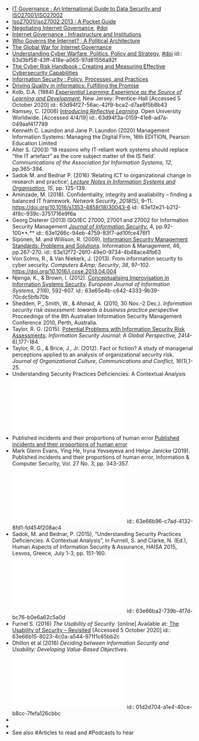 - [IT Governance : An International Guide to Data Security and ISO27001/ISO27002](https://ebookcentral.proquest.com/lib/portsmouth-ebooks/detail.action?docID=2193606)
- [Iso27001/iso27002:2013 : A Pocket Guide](https://ebookcentral.proquest.com/lib/portsmouth-ebooks/detail.action?docID=1463579)
- [Negotiating Internet Governance](https://academic.oup.com/book/35243), [#doi](https://doi.org/10.1093/oso/9780198833079.001.0001)
- [Internet Governance : Infrastructure and Institutions](https://ebookcentral.proquest.com/lib/portsmouth-ebooks/detail.action?docID=430398)
- [Who Governs the Internet? : A Political Architecture](https://ebookcentral.proquest.com/lib/portsmouth-ebooks/detail.action?docID=4337966)
- [The Global War for Internet Governance](https://ebookcentral.proquest.com/lib/portsmouth-ebooks/detail.action?docID=3421344)
- [Understanding Cyber Warfare, Politics, Policy and Strategy](https://www.taylorfrancis.com/books/mono/10.4324/9781315636504/understanding-cyber-warfare-brian-mazanec-christopher-whyte), [#doi](https://doi.org/10.4324/9781315636504)
  id:: 63d3bf58-43ff-418e-a065-97d81556a92f
- [The Cyber Risk Handbook : Creating and Measuring Effective Cybersecurity Capabilities](https://ebookcentral.proquest.com/lib/portsmouth-ebooks/detail.action?docID=4837509)
- [Information Security : Policy, Processes, and Practices](https://ebookcentral.proquest.com/lib/portsmouth-ebooks/detail.action?docID=435197)
- [Driving Quality in informatics: Fulfilling the Promise](https://ebookcentral.proquest.com/lib/portsmouth-ebooks/detail.action?docID=2033823)
- Kolb, D.A. (1984) *[Experiential Learning: Experience as the Source of Learning and Development](https://www.researchgate.net/publication/235701029_Experiential_Learning_Experience_As_The_Source_Of_Learning_And_Development)*, New Jersey: Prentice-Hall [Accessed 5 October 2020]
  id:: 63d94f27-56ac-42f9-bca2-d7ae8f5b8b43
- Ramsey, C. (2006) *[Introducing Reflective Learning](http://www.open.edu/openlearncreate/pluginfile.php/159274/mod_resource/content/3/Introducing%20Reflective%20learning%20Ramsey%2C%202006.pdf)*. Open University Worldwide. [Accessed 4/4/19]
  id:: 63d94f3a-0159-41e8-ad7a-049aaf417789
- Kenneth C. Laundon and Jane P. Laundon (2020) Management Information Systems: Managing the Digital Firm, 16th EDITION, Pearson Education Limited
- Alter S. (2003) ‘18 reasons why IT-reliant work systems should replace “the IT artefact” as the core subject matter of the IS field’. *Communications of the Association for Information Systems, 12*, pp.365-394.
- Sadok M. and Bednar P. (2016) ‘Relating ICT to organizational change in research and practice’, [*Lecture Notes in Information Systems and Organisation*](https://www.scopus.com/sourceid/21100421887?origin=recordpage)*, 15*, pp. 125-139.
- Aminzade, M. (2018). Confidentiality, integrity and availability – finding a balanced IT framework. *Network Security*, *2018*(5), 9–11. https://doi.org/10.1016/s1353-4858(18)30043-6
  id:: 63e12e21-b212-4f8c-939c-3751716e9f6a
- Georg Disterer (2013) ISO/IEC 27000, 27001 and 27002 for Information Security Management [*Journal of Information Security*](http://dx.doi.org/10.4236/jis.2013.42011), 4, pp.92-100**.**
  id:: 63e1266c-94eb-4759-83f7-ad10fce476f1
- Siponen, M. and Willison, R. (2009), [Information Security Management Standards: Problems and Solutions](https://www.researchgate.net/publication/221998085_Information_security_management_standards_Problems_and_solutions). Information & Management, 46, pp.267-270.
  id:: 63e12f72-26f0-49e0-9734-4b48ace4fb63
- Von Solms, R., & Van Niekerk, J. (2013). From information security to cyber security. *Computers &Amp; Security*, *38*, 97–102. https://doi.org/10.1016/j.cose.2013.04.004
- Njenga, K., & Brown, I. (2012). [Conceptualising Improvisation in Information Systems Security](https://doi.org/10.1057/ejis.2012.3). *European Journal of Information Systems, 21*(6), 592-607.
  id:: 63e65e4b-c642-4333-9b39-70cdc5bfb70b
- Shedden, P., Smith, W., & Ahmad, A. (2010, 30 Nov.-2 Dec.). *Information security risk assessment: towards a business practice perspective* Proceedings of the 8th Australian Information Security Management Conference 2010, Perth, Australia.
- Taylor, R. G. (2015). [Potential Problems with Information Security Risk Assessments](https://doi.org/10.1080/19393555.2015.1092620). *Information Security Journal: A Global Perspective, 24*(4-6),177-184.
- Taylor, R. G., & Brice, J., Jr. (2012). Fact or fiction? A study of managerial perceptions applied to an analysis of organizational security risk. *Journal of Organizational Culture, Communications and Conflict, 16*(1),1-25.
- Understanding Security Practices Deficiencies: A Contextual Analysis ![Understanding Security Practices Deficiencies: A Contextual Analysis.pdf](../assets/Understanding_Security_Practices_Deficiencies:_A_Contextual_Analysis_1676044905817_0.pdf)
- Published incidents and their proportions of human error [Published incidents and their proportions of human error](../assets/Published_incidents_and_their_proportions_of_human_error_1676045077607_0)
- Mark Glenn Evans, Ying He, Iryna Yevseyeva and Helge Janicke (2019). Published incidents and their proportions of human error, Information & Computer Security, Vol. 27 No. 3, pp. 343-357. ![PDF](../assets/Published_incidents_and_their_proportions_of_human_error_1676045419596_0.pdf)
  id:: 63e66b96-c7ad-4132-8fd1-fd454f208ac4
- Sadok, M. and Bednar, P. (2015), “Understanding Security Practices Deficiencies: A Contextual Analysis”, in Furnell, S. and Clarke, N. (Ed.), Human Aspects of Information Security & Assurance, HAISA 2015, Lesvos, Greece, July 1-3, pp. 151-160. ![PDF](../assets/Understanding_Security_Practices_Deficiencies:_A_Contextual_Analysis_1676044905817_0_1676045257004_0.pdf)
  id:: 63e66ba2-739b-4f7d-bc76-b0e6a62c5a0d
- Furnel S. (2016) *The Usability of Security.* [online] Available at: [The Usability of Security – Revisited](https://www.sciencedirect.com/science/article/pii/S1361372316300707) [Accessed 5 October 2020]
  id:: 63e66b15-8023-4c0a-a544-971f1c65bb2c
- Dhillon et al (2016) *Deciding between Information Security and Usability: Developing Value-Based Objectives*. ![PDF](../assets/1-s2.0-S0747563216302394-main_1676045756886_0.pdf)
  id:: 01d2d704-a1e4-40ce-b8cc-7fefa126cbbc
-
-
- See also #Articles to read and #Podcasts to hear